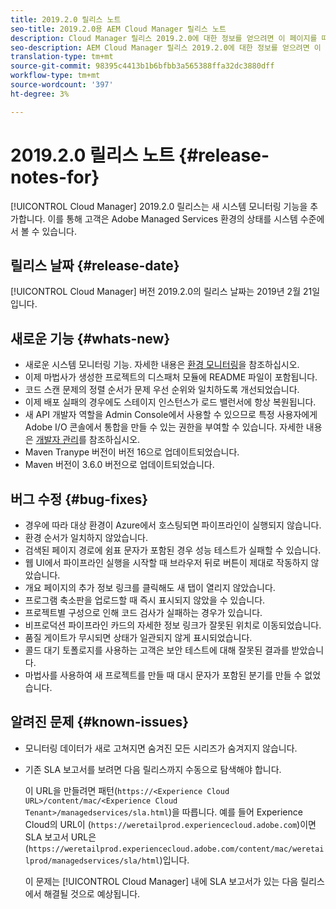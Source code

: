```yaml
---
title: 2019.2.0 릴리스 노트
seo-title: 2019.2.0용 AEM Cloud Manager 릴리스 노트
description: Cloud Manager 릴리스 2019.2.0에 대한 정보를 얻으려면 이 페이지를 따르십시오.
seo-description: AEM Cloud Manager 릴리스 2019.2.0에 대한 정보를 얻으려면 이 페이지를 따르십시오.
translation-type: tm+mt
source-git-commit: 98395c4413b1b6bfbb3a565388ffa32dc3880dff
workflow-type: tm+mt
source-wordcount: '397'
ht-degree: 3%

---
```



# 2019.2.0 릴리스 노트 {#release-notes-for}

[!UICONTROL Cloud Manager] 2019.2.0 릴리스는 새 시스템 모니터링 기능을 추가합니다. 이를 통해 고객은 Adobe Managed Services 환경의 상태를 시스템 수준에서 볼 수 있습니다.


## 릴리스 날짜 {#release-date}

[!UICONTROL Cloud Manager] 버전 2019.2.0의 릴리스 날짜는 2019년 2월 21일입니다.

## 새로운 기능 {#whats-new}

* 새로운 시스템 모니터링 기능. 자세한 내용은 [환경 모니터링](monitor-your-environments.md)을 참조하십시오.
* 이제 마법사가 생성한 프로젝트의 디스패처 모듈에 README 파일이 포함됩니다.
* 코드 스캔 문제의 정렬 순서가 문제 우선 순위와 일치하도록 개선되었습니다.
* 이제 배포 실패의 경우에도 스테이지 인스턴스가 로드 밸런서에 항상 복원됩니다.
* 새 API 개발자 역할을 Admin Console에서 사용할 수 있으므로 특정 사용자에게 Adobe I/O 콘솔에서 통합을 만들 수 있는 권한을 부여할 수 있습니다. 자세한 내용은 [개발자 관리](https://www.adobe.com/go/aac_api_prod_learn)를 참조하십시오.
* Maven Tranype 버전이 버전 16으로 업데이트되었습니다.
* Maven 버전이 3.6.0 버전으로 업데이트되었습니다.

## 버그 수정 {#bug-fixes}

* 경우에 따라 대상 환경이 Azure에서 호스팅되면 파이프라인이 실행되지 않습니다.
* 환경 순서가 일치하지 않았습니다.
* 검색된 페이지 경로에 쉼표 문자가 포함된 경우 성능 테스트가 실패할 수 있습니다.
* 웹 UI에서 파이프라인 실행을 시작할 때 브라우저 뒤로 버튼이 제대로 작동하지 않았습니다.
* 개요 페이지의 추가 정보 링크를 클릭해도 새 탭이 열리지 않았습니다.
* 프로그램 축소판을 업로드할 때 즉시 표시되지 않았을 수 있습니다.
* 프로젝트별 구성으로 인해 코드 검사가 실패하는 경우가 있습니다.
* 비프로덕션 파이프라인 카드의 자세한 정보 링크가 잘못된 위치로 이동되었습니다.
* 품질 게이트가 무시되면 상태가 일관되지 않게 표시되었습니다.
* 콜드 대기 토폴로지를 사용하는 고객은 보안 테스트에 대해 잘못된 결과를 받았습니다.
* 마법사를 사용하여 새 프로젝트를 만들 때 대시 문자가 포함된 분기를 만들 수 없었습니다.

## 알려진 문제 {#known-issues}

* 모니터링 데이터가 새로 고쳐지면 숨겨진 모든 시리즈가 숨겨지지 않습니다.
* 기존 SLA 보고서를 보려면 다음 릴리스까지 수동으로 탐색해야 합니다.

   이 URL을 만들려면 패턴(`https://<Experience Cloud URL>/content/mac/<Experience Cloud Tenant>/managedservices/sla.html`)을 따릅니다. 예를 들어 Experience Cloud의 URL이 (`https://weretailprod.experiencecloud.adobe.com`)이면 SLA 보고서 URL은 (`https://weretailprod.experiencecloud.adobe.com/content/mac/weretailprod/managedservices/sla/html`)입니다.

   이 문제는 [!UICONTROL Cloud Manager] 내에 SLA 보고서가 있는 다음 릴리스에서 해결될 것으로 예상됩니다.

